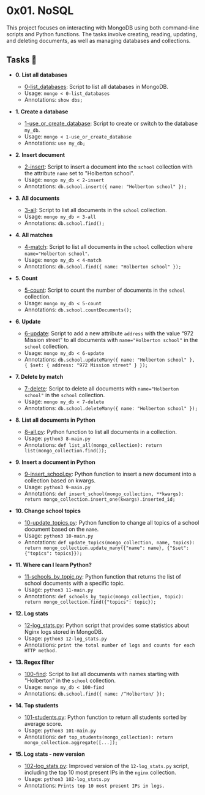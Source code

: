 # 0x01. NoSQL

This project focuses on interacting with MongoDB using both command-line scripts and Python functions. The tasks involve creating, reading, updating, and deleting documents, as well as managing databases and collections.

## Tasks :page_with_curl:

* **0. List all databases**
  * [0-list_databases](./0-list_databases): Script to list all databases in MongoDB.
  * Usage: `mongo < 0-list_databases`
  * Annotations: `show dbs;`

* **1. Create a database**
  * [1-use_or_create_database](./1-use_or_create_database): Script to create or switch to the database `my_db`.
  * Usage: `mongo < 1-use_or_create_database`
  * Annotations: `use my_db;`

* **2. Insert document**
  * [2-insert](./2-insert): Script to insert a document into the `school` collection with the attribute `name` set to "Holberton school".
  * Usage: `mongo my_db < 2-insert`
  * Annotations: `db.school.insert({ name: "Holberton school" });`

* **3. All documents**
  * [3-all](./3-all): Script to list all documents in the `school` collection.
  * Usage: `mongo my_db < 3-all`
  * Annotations: `db.school.find();`

* **4. All matches**
  * [4-match](./4-match): Script to list all documents in the `school` collection where `name="Holberton school"`.
  * Usage: `mongo my_db < 4-match`
  * Annotations: `db.school.find({ name: "Holberton school" });`

* **5. Count**
  * [5-count](./5-count): Script to count the number of documents in the `school` collection.
  * Usage: `mongo my_db < 5-count`
  * Annotations: `db.school.countDocuments();`

* **6. Update**
  * [6-update](./6-update): Script to add a new attribute `address` with the value “972 Mission street” to all documents with `name="Holberton school"` in the `school` collection.
  * Usage: `mongo my_db < 6-update`
  * Annotations: `db.school.updateMany({ name: "Holberton school" }, { $set: { address: "972 Mission street" } });`

* **7. Delete by match**
  * [7-delete](./7-delete): Script to delete all documents with `name="Holberton school"` in the `school` collection.
  * Usage: `mongo my_db < 7-delete`
  * Annotations: `db.school.deleteMany({ name: "Holberton school" });`

* **8. List all documents in Python**
  * [8-all.py](./8-all.py): Python function to list all documents in a collection.
  * Usage: `python3 8-main.py`
  * Annotations: `def list_all(mongo_collection): return list(mongo_collection.find());`

* **9. Insert a document in Python**
  * [9-insert_school.py](./9-insert_school.py): Python function to insert a new document into a collection based on kwargs.
  * Usage: `python3 9-main.py`
  * Annotations: `def insert_school(mongo_collection, **kwargs): return mongo_collection.insert_one(kwargs).inserted_id;`

* **10. Change school topics**
  * [10-update_topics.py](./10-update_topics.py): Python function to change all topics of a school document based on the `name`.
  * Usage: `python3 10-main.py`
  * Annotations: `def update_topics(mongo_collection, name, topics): return mongo_collection.update_many({"name": name}, {"$set": {"topics": topics}});`

* **11. Where can I learn Python?**
  * [11-schools_by_topic.py](./11-schools_by_topic.py): Python function that returns the list of school documents with a specific topic.
  * Usage: `python3 11-main.py`
  * Annotations: `def schools_by_topic(mongo_collection, topic): return mongo_collection.find({"topics": topic});`

* **12. Log stats**
  * [12-log_stats.py](./12-log_stats.py): Python script that provides some statistics about Nginx logs stored in MongoDB.
  * Usage: `python3 12-log_stats.py`
  * Annotations: `print the total number of logs and counts for each HTTP method.`

* **13. Regex filter**
  * [100-find](./100-find): Script to list all documents with names starting with "Holberton" in the `school` collection.
  * Usage: `mongo my_db < 100-find`
  * Annotations: `db.school.find({ name: /^Holberton/ });`

* **14. Top students**
  * [101-students.py](./101-students.py): Python function to return all students sorted by average score.
  * Usage: `python3 101-main.py`
  * Annotations: `def top_students(mongo_collection): return mongo_collection.aggregate([...]);`

* **15. Log stats - new version**
  * [102-log_stats.py](./102-log_stats.py): Improved version of the `12-log_stats.py` script, including the top 10 most present IPs in the `nginx` collection.
  * Usage: `python3 102-log_stats.py`
  * Annotations: `Prints top 10 most present IPs in logs.`
